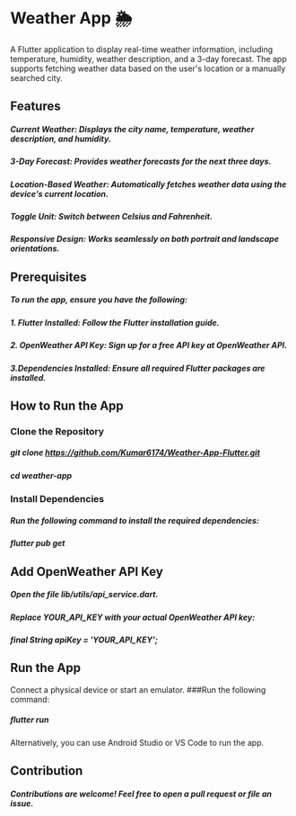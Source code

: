 # Weather App 🌦️
A Flutter application to display real-time weather information, including temperature, humidity, weather description, and a 3-day forecast. The app supports fetching weather data based on the user's location or a manually searched city.

## Features
##### Current Weather: Displays the city name, temperature, weather description, and humidity.
##### 3-Day Forecast: Provides weather forecasts for the next three days.
##### Location-Based Weather: Automatically fetches weather data using the device's current location.
##### Toggle Unit: Switch between Celsius and Fahrenheit.
##### Responsive Design: Works seamlessly on both portrait and landscape orientations.

## Prerequisites
##### To run the app, ensure you have the following:

##### 1. Flutter Installed: Follow the Flutter installation guide.
##### 2. OpenWeather API Key: Sign up for a free API key at OpenWeather API.
##### 3.Dependencies Installed: Ensure all required Flutter packages are installed.

## How to Run the App

### Clone the Repository
##### git clone https://github.com/Kumar6174/Weather-App-Flutter.git
##### cd weather-app

### Install Dependencies
##### Run the following command to install the required dependencies:

##### flutter pub get

## Add OpenWeather API Key
##### Open the file lib/utils/api_service.dart.
##### Replace YOUR_API_KEY with your actual OpenWeather API key:

##### final String apiKey = 'YOUR_API_KEY';

## Run the App
Connect a physical device or start an emulator.
###Run the following command:

##### flutter run
Alternatively, you can use Android Studio or VS Code to run the app.


## Contribution
##### Contributions are welcome! Feel free to open a pull request or file an issue.

